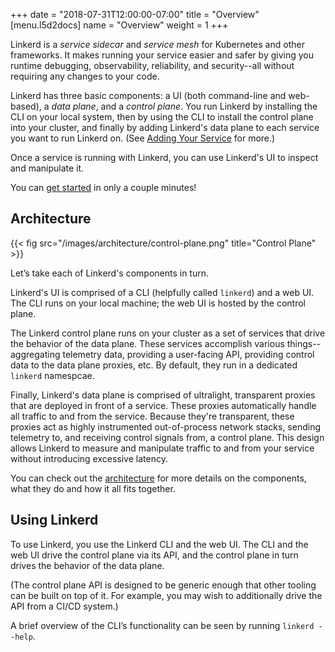 +++
date = "2018-07-31T12:00:00-07:00"
title = "Overview"
[menu.l5d2docs]
  name = "Overview"
  weight = 1
+++

Linkerd is a _service sidecar_ and _service mesh_ for Kubernetes and other
frameworks. It makes running your service easier and safer by giving you
runtime debugging, observability, reliability, and security--all without
requiring any changes to your code.

Linkerd has three basic components: a UI (both command-line and web-based), a
*data plane*, and a *control plane*. You run Linkerd by installing the CLI on
your local system, then by using the CLI to install the control plane into your
cluster, and finally by adding Linkerd's data plane to each service you want to
run Linkerd on. (See [Adding Your Service](../adding-your-service) for more.)

Once a service is running with Linkerd, you can use Linkerd's UI to inspect and
manipulate it.

You can [get started](../getting-started) in only a couple minutes!

## Architecture

{{< fig src="/images/architecture/control-plane.png" title="Control Plane" >}}

Let’s take each of Linkerd's components in turn.

Linkerd's UI is comprised of a CLI (helpfully called `linkerd`) and a web UI.
The CLI runs on your local machine; the web UI is hosted by the control plane.

The Linkerd control plane runs on your cluster as a set of services that drive
the behavior of the data plane. These services accomplish various
things--aggregating telemetry data, providing a user-facing API, providing
control data to the data plane proxies, etc. By default, they run in a
dedicated `linkerd` namespcae.

Finally, Linkerd's data plane is comprised of ultralight, transparent proxies
that are deployed in front of a service. These proxies automatically handle all
traffic to and from the service. Because they're transparent, these proxies act
as highly instrumented out-of-process network stacks, sending telemetry to, and
receiving control signals from, a control plane. This design allows Linkerd to
measure and manipulate traffic to and from your service without introducing
excessive latency.

You can check out the [architecture](../architecture/) for more
details on the components, what they do and how it all fits together.

## Using Linkerd

To use Linkerd, you use the Linkerd CLI and the web UI. The CLI and the web UI
drive the control plane via its API, and the control plane in turn drives the
behavior of the data plane.

(The control plane API is designed to be generic enough that other tooling can
be built on top of it. For example, you may wish to additionally drive the API
from a CI/CD system.)

A brief overview of the CLI’s functionality can be seen by running `linkerd
--help`.
